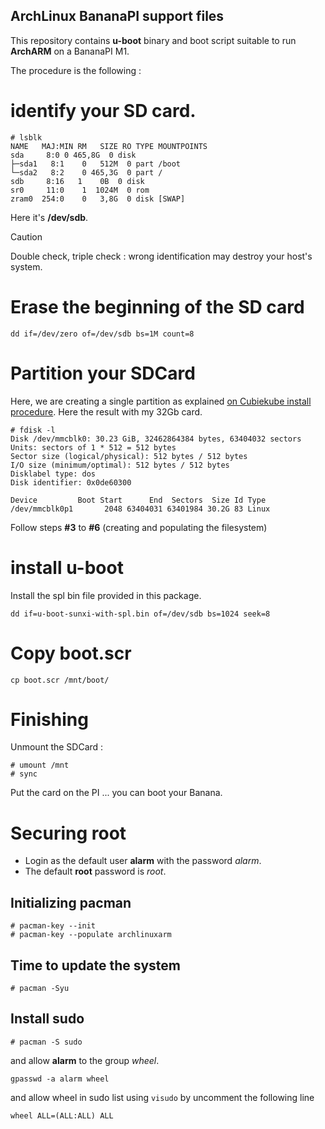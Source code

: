 ArchLinux BananaPI support files
---

This repository contains **u-boot**  binary and boot script suitable to run **ArchARM** on a BananaPI M1.

The procedure is the following :

# identify your SD card.

```
# lsblk
NAME   MAJ:MIN RM   SIZE RO TYPE MOUNTPOINTS
sda  	8:0	0 465,8G  0 disk
├─sda1   8:1	0   512M  0 part /boot
└─sda2   8:2	0 465,3G  0 part /
sdb  	8:16   1 	0B  0 disk
sr0 	11:0	1  1024M  0 rom  
zram0  254:0	0   3,8G  0 disk [SWAP]
```

Here it's **/dev/sdb**. 

> [!CAUTION]
> Double check, triple check : wrong identification may destroy your host's system.

# Erase the beginning of the SD card

`dd if=/dev/zero of=/dev/sdb bs=1M count=8`

# Partition your SDCard

Here, we are creating a single partition as explained [on Cubiekube install procedure](https://archlinuxarm.org/platforms/armv7/allwinner/cubieboard-2). Here the result with my 32Gb card.

```
# fdisk -l                                                        
Disk /dev/mmcblk0: 30.23 GiB, 32462864384 bytes, 63404032 sectors               
Units: sectors of 1 * 512 = 512 bytes                                           
Sector size (logical/physical): 512 bytes / 512 bytes                           
I/O size (minimum/optimal): 512 bytes / 512 bytes                               
Disklabel type: dos                                                             
Disk identifier: 0x0de60300                                                     
                                                                                
Device         Boot Start      End  Sectors  Size Id Type                       
/dev/mmcblk0p1       2048 63404031 63401984 30.2G 83 Linux     
```

Follow steps **#3** to **#6** (creating and populating the filesystem)

# install u-boot

Install the spl bin file provided in this package.

`dd if=u-boot-sunxi-with-spl.bin of=/dev/sdb bs=1024 seek=8`

# Copy boot.scr

`cp boot.scr /mnt/boot/`

# Finishing

Unmount the SDCard :

```
# umount /mnt
# sync
```

Put the card on the PI ... you can boot your Banana.

# Securing root

- Login as the default user **alarm** with the password *alarm*.
- The default **root** password is *root*.

## Initializing pacman

```
# pacman-key --init
# pacman-key --populate archlinuxarm
```

## Time to update the system

`# pacman -Syu`

## Install sudo

`# pacman -S sudo`

and allow **alarm** to the group *wheel*.

`gpasswd -a alarm wheel`

and allow wheel in sudo list using `visudo` by uncomment the following line

`wheel ALL=(ALL:ALL) ALL`
